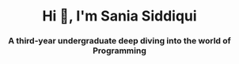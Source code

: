 <h1 align="center">Hi 👋, I'm Sania Siddiqui</h1>
<h3 align="center">A third-year undergraduate deep diving into the world of Programming</h3>







